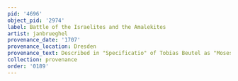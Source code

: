 ```yaml
---
pid: '4696'
object_pid: '2974'
label: Battle of the Israelites and the Amalekites
artist: janbrueghel
provenance_date: '1707'
provenance_location: Dresden
provenance_text: Described in "Specificatio" of Tobias Beutel as "Moses und Aaron"
collection: provenance
order: '0189'
---
```

